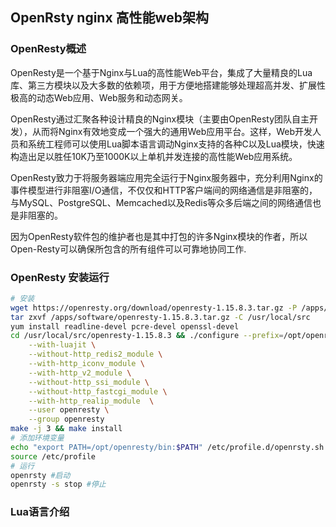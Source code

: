 ## OpenRsty nginx 高性能web架构
### OpenResty概述
OpenResty是一个基于Nginx与Lua的高性能Web平台，集成了大量精良的Lua库、第三方模块以及大多数的依赖项，用于方便地搭建能够处理超高并发、扩展性极高的动态Web应用、Web服务和动态网关。

OpenResty通过汇聚各种设计精良的Nginx模块（主要由OpenResty团队自主开发），从而将Nginx有效地变成一个强大的通用Web应用平台。这样，Web开发人员和系统工程师可以使用Lua脚本语言调动Nginx支持的各种C以及Lua模块，快速构造出足以胜任10K乃至1000K以上单机并发连接的高性能Web应用系统。

OpenResty致力于将服务器端应用完全运行于Nginx服务器中，充分利用Nginx的事件模型进行非阻塞I/O通信，不仅仅和HTTP客户端间的网络通信是非阻塞的，与MySQL、PostgreSQL、Memcached以及Redis等众多后端之间的网络通信也是非阻塞的。

因为OpenResty软件包的维护者也是其中打包的许多Nginx模块的作者，所以Open-Resty可以确保所包含的所有组件可以可靠地协同工作.

### OpenResty 安装运行
```bash
# 安装
wget https://openresty.org/download/openresty-1.15.8.3.tar.gz -P /apps/software
tar zxvf /apps/software/openresty-1.15.8.3.tar.gz -C /usr/local/src
yum install readline-devel pcre-devel openssl-devel
cd /usr/local/src/openresty-1.15.8.3 && ./configure --prefix=/opt/openresty \
    --with-luajit \
    --without-http_redis2_module \
    --with-http_iconv_module \
    --with-http_v2_module \
    --without-http_ssi_module \
    --without-http_fastcgi_module \
    --with-http_realip_module  \
    --user openresty \
    --group openresty
make -j 3 && make install
# 添加环境变量
echo "export PATH=/opt/openresty/bin:$PATH" /etc/profile.d/openrsty.sh
source /etc/profile
# 运行
openrsty #启动
openrsty -s stop #停止
```

### Lua语言介绍



